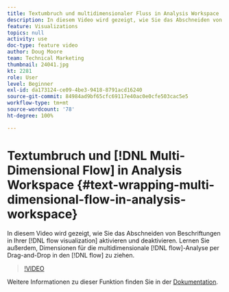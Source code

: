 ```yaml
---
title: Textumbruch und multidimensionaler Fluss in Analysis Workspace
description: In diesem Video wird gezeigt, wie Sie das Abschneiden von Beschriftungen in Ihrer Flussvisualisierung aktivieren und deaktivieren. Lernen Sie außerdem, Dimensionen für die multidimensionale Flussanalyse per Drag-and-Drop in den Fluss zu ziehen.
feature: Visualizations
topics: null
activity: use
doc-type: feature video
author: Doug Moore
team: Technical Marketing
thumbnail: 24041.jpg
kt: 2281
role: User
level: Beginner
exl-id: da173124-ce09-4be3-9418-8791acd16240
source-git-commit: 84984ad9bf65cfc69117e40ac0e0cfe503cac5e5
workflow-type: tm+mt
source-wordcount: '78'
ht-degree: 100%

---
```


# Textumbruch und [!DNL Multi-Dimensional Flow] in Analysis Workspace {#text-wrapping-multi-dimensional-flow-in-analysis-workspace}

In diesem Video wird gezeigt, wie Sie das Abschneiden von Beschriftungen in Ihrer [!DNL flow visualization] aktivieren und deaktivieren. Lernen Sie außerdem, Dimensionen für die multidimensionale [!DNL flow]-Analyse per Drag-and-Drop in den [!DNL flow] zu ziehen.

>[!VIDEO](https://video.tv.adobe.com/v/24041/?quality=12&learn=on)

Weitere Informationen zu dieser Funktion finden Sie in der [Dokumentation](https://experienceleague.adobe.com/docs/analytics/analyze/analysis-workspace/visualizations/fallout/fallout-flow.html?lang=de).
